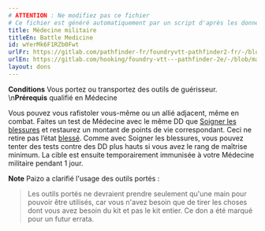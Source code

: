 ```yaml
---
# ATTENTION : Ne modifiez pas ce fichier
# Ce fichier est généré automatiquement par un script d'après les données du module Foundry VTT officiel et de sa traduction
title: Médecine militaire
titleEn: Battle Medicine
id: wYerMk6F1RZb0Fwt
urlFr: https://gitlab.com/pathfinder-fr/foundryvtt-pathfinder2-fr/-/blob/master/data/feats/wYerMk6F1RZb0Fwt.htm
urlEn: https://gitlab.com/hooking/foundry-vtt---pathfinder-2e/-/blob/master/packs/data/feats.db/battle-medicine.json
layout: dons
---
```

**Conditions** Vous portez ou transportez des outils de guérisseur.
\n**Prérequis** qualifié en Médecine  

Vous pouvez vous rafistoler vous-même ou un allié adjacent, même en combat. Faites un test de Médecine avec le même DD que [Soigner les blessures](../actions/soigner-les-blessures.md) et restaurez un montant de points de vie correspondant. Ceci ne retire pas l’état [blessé](../conditions/blessé.md). Comme avec Soigner les blessures, vous pouvez tenter des tests contre des DD plus hauts si vous avez le rang de maîtrise minimum. La cible est ensuite temporairement immunisée à votre Médecine militaire pendant 1 jour.

**Note** Paizo a clarifié l'usage des outils portés : <blockquote>Les outils portés ne devraient prendre seulement qu'une main pour pouvoir être utilisés, car vous n'avez besoin que de tirer les choses dont vous avez besoin du kit et pas le kit entier. Ce don a été marqué pour un futur errata.</blockquote>

